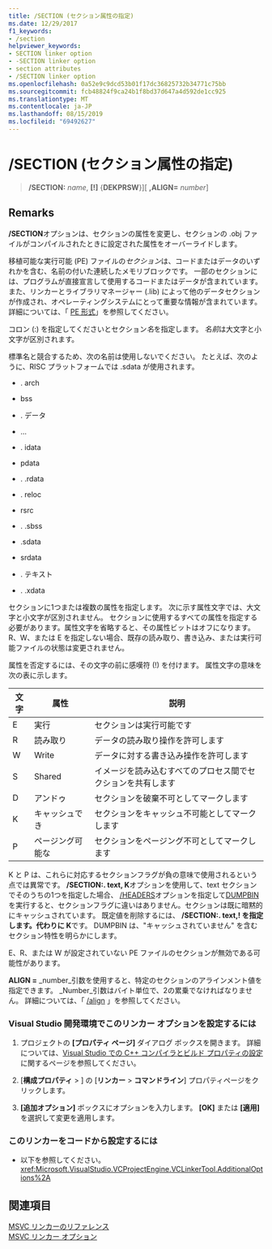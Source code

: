 ```yaml
---
title: /SECTION (セクション属性の指定)
ms.date: 12/29/2017
f1_keywords:
- /section
helpviewer_keywords:
- SECTION linker option
- -SECTION linker option
- section attributes
- /SECTION linker option
ms.openlocfilehash: 0a52e9c9dcd53b01f17dc36825732b34771c75bb
ms.sourcegitcommit: fcb48824f9ca24b1f8bd37d647a4d592de1cc925
ms.translationtype: MT
ms.contentlocale: ja-JP
ms.lasthandoff: 08/15/2019
ms.locfileid: "69492627"
---
```

# <a name="section-specify-section-attributes"></a>/SECTION (セクション属性の指定)

> **/SECTION:** _name_, **[!]** {**DEKPRSW**}][ **,ALIGN=** _number_]

## <a name="remarks"></a>Remarks

**/SECTION**オプションは、セクションの属性を変更し、セクションの .obj ファイルがコンパイルされたときに設定された属性をオーバーライドします。

移植可能な実行可能 (PE) ファイルの*セクション*は、コードまたはデータのいずれかを含む、名前の付いた連続したメモリブロックです。 一部のセクションには、プログラムが直接宣言して使用するコードまたはデータが含まれています。また、リンカーとライブラリマネージャー (.lib) によって他のデータセクションが作成され、オペレーティングシステムにとって重要な情報が含まれています。 詳細については、「 [PE 形式](/windows/win32/Debug/pe-format)」を参照してください。

コロン (:) を指定してくださいとセクション*名*を指定します。 *名前*は大文字と小文字が区別されます。

標準名と競合するため、次の名前は使用しないでください。 たとえば、次のように、RISC プラットフォームでは .sdata が使用されます。

- . arch

- bss

- . データ

- ...

- . idata

- pdata

- . .rdata

- . reloc

- rsrc

- . .sbss

- .sdata

- srdata

- . テキスト

- . .xdata

セクションに1つまたは複数の属性を指定します。 次に示す属性文字では、大文字と小文字が区別されません。 セクションに使用するすべての属性を指定する必要があります。属性文字を省略すると、その属性ビットはオフになります。 R、W、または E を指定しない場合、既存の読み取り、書き込み、または実行可能ファイルの状態は変更されません。

属性を否定するには、その文字の前に感嘆符 (!) を付けます。 属性文字の意味を次の表に示します。

|文字|属性|説明|
|---------------|---------------|-------------|
|E|実行|セクションは実行可能です|
|R|読み取り|データの読み取り操作を許可します|
|W|Write|データに対する書き込み操作を許可します|
|S|Shared|イメージを読み込むすべてのプロセス間でセクションを共有します|
|D|アンドゥ|セクションを破棄不可としてマークします|
|K|キャッシュでき|セクションをキャッシュ不可能としてマークします|
|P|ページング可能な|セクションをページング不可としてマークします|

K と P は、これらに対応するセクションフラグが負の意味で使用されるという点では異常です。 **/SECTION:. text, K**オプションを使用して、text セクションでそのうちの1つを指定した場合、 [/HEADERS](headers.md)オプションを指定して[DUMPBIN](dumpbin-options.md)を実行すると、セクションフラグに違いはありません。セクションは既に暗黙的にキャッシュされています。 既定値を削除するには、 **/SECTION:. text,! を指定します。代わりに K**です。 DUMPBIN は、"キャッシュされていません" を含むセクション特性を明らかにします。

E、R、または W が設定されていない PE ファイルのセクションが無効である可能性があります。

**ALIGN =** _number_引数を使用すると、特定のセクションのアラインメント値を指定できます。 _Number_引数はバイト単位で、2の累乗でなければなりません。 詳細については、「 [/align](align-section-alignment.md) 」を参照してください。

### <a name="to-set-this-linker-option-in-the-visual-studio-development-environment"></a>Visual Studio 開発環境でこのリンカー オプションを設定するには

1. プロジェクトの **[プロパティ ページ]** ダイアログ ボックスを開きます。 詳細については、[Visual Studio での C++ コンパイラとビルド プロパティの設定](../working-with-project-properties.md)に関するページを参照してください。

1. [**構成プロパティ** > ] の [**リンカー** > **コマンドライン**] プロパティページをクリックします。

1. **[追加オプション]** ボックスにオプションを入力します。 **[OK]** または **[適用]** を選択して変更を適用します。

### <a name="to-set-this-linker-option-programmatically"></a>このリンカーをコードから設定するには

- 以下を参照してください。<xref:Microsoft.VisualStudio.VCProjectEngine.VCLinkerTool.AdditionalOptions%2A>

## <a name="see-also"></a>関連項目

[MSVC リンカーのリファレンス](linking.md)<br/>
[MSVC リンカー オプション](linker-options.md)
